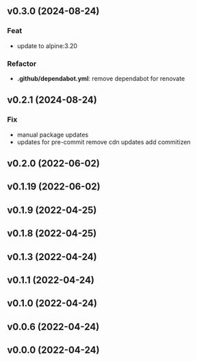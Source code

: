 ## v0.3.0 (2024-08-24)

### Feat

- update to alpine:3.20

### Refactor

- **.github/dependabot.yml**: remove dependabot for renovate

## v0.2.1 (2024-08-24)

### Fix

- manual package updates
- updates for pre-commit remove cdn updates add commitizen

## v0.2.0 (2022-06-02)

## v0.1.19 (2022-06-02)

## v0.1.9 (2022-04-25)

## v0.1.8 (2022-04-25)

## v0.1.3 (2022-04-24)

## v0.1.1 (2022-04-24)

## v0.1.0 (2022-04-24)

## v0.0.6 (2022-04-24)

## v0.0.0 (2022-04-24)
